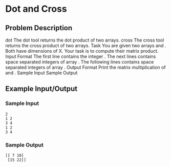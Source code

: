 # Dot and Cross

## Problem Description
dot
The dot tool returns the dot product of two arrays.
cross
The cross tool returns the cross product of two arrays.
Task
You are given two arrays  and . Both have dimensions of X. 
Your task is to compute their matrix product.
Input Format
The first line contains the integer . 
The next  lines contains  space separated integers of array . 
The following  lines contains  space separated integers of array .
Output Format
Print the matrix multiplication of  and .
Sample Input
Sample Output

## Example Input/Output
### Sample Input
```
2
1 2
3 4
1 2
3 4
```
### Sample Output
```
[[ 7 10]
 [15 22]]
```
